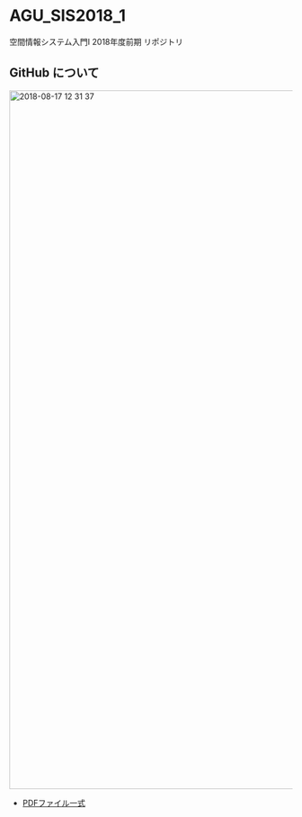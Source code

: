 # AGU_SIS2018_1
空間情報システム入門I 2018年度前期 リポジトリ


## GitHub について 
<img width="1241" alt="2018-08-17 12 31 37" src="https://user-images.githubusercontent.com/416977/44246565-cf43a880-a219-11e8-8ca4-7e2d3f956d2f.png">

* [PDFファイル一式](https://github.com/furuhashilab/AGU_SIS2018_1/tree/master/github)
